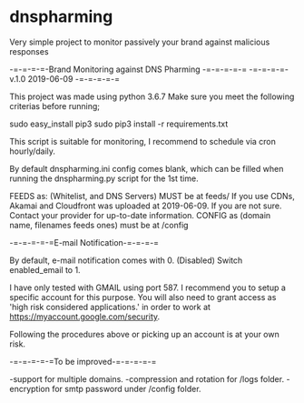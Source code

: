 # dnspharming
Very simple project to monitor passively your brand against malicious responses

-=-=-=-=-Brand Monitoring against DNS Pharming -=-=-=-=-=
-=-=-=-=-       v.1.0 2019-06-09 	           -=-=-=-=-=

This project was made using python 3.6.7 
Make sure you meet the following criterias before running;

sudo easy_install pip3
sudo pip3 install -r requirements.txt

This script is suitable for monitoring, I recommend to schedule via cron hourly/daily.

By default dnspharming.ini config comes blank, which can be filled when running the dnspharming.py script for the 1st time. 

FEEDS as: (Whitelist, and DNS Servers) MUST be at feeds/ If you use CDNs, Akamai and Cloudfront was uploaded at 2019-06-09. If you are not sure. Contact your provider for up-to-date information. 
CONFIG as (domain name, filenames feeds ones) must be at /config

-=-=-=-=-=E-mail Notification-=-=-=-=

By default, e-mail notification comes with 0. (Disabled) Switch enabled_email to 1.

I have only tested with GMAIL using port 587. 
I recommend you to setup a specific account for this purpose.
You will also need to grant access as 'high risk considered applications.' in order to work at 
https://myaccount.google.com/security.

Following the procedures above or picking up an account is at your own risk.

-=-=-=-=-=To be improved-=-=-=-=-=

-support for multiple domains.
-compression and rotation for /logs folder.
-encryption for smtp password under /config folder.
